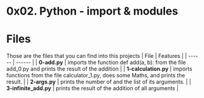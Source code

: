 # 0x02. Python - import & modules

# Files
Those are the files that you can find into this projects
| File | Features |
| ------ | ------ |
| **0-add.py** | imports the function def add(a, b): from the file add_0.py and prints the result of the addition |
| **1-calculation.py** | imports functions from the file calculator_1.py, does some Maths, and prints the result. |
| **2-args.py** | prints the number of and the list of its arguments. |
| **3-infinite_add.py** | prints the result of the addition of all arguments |